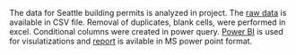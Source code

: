 The data for Seattle building permits is analyzed in project. 
The [raw data](https://github.com/rsgilltc/Seattle-Building-Permits/blob/main/building-permits-current.xlsx) is available in CSV file.
Removal of duplicates, blank cells, were performed in excel. 
Conditional columns were created in power query.
[Power BI](https://github.com/rsgilltc/Seattle-Building-Permits/blob/main/Seattle%20Permits.pdf) is used for visulatizations and [report](https://github.com/rsgilltc/Seattle-Building-Permits/blob/main/Seattle%20Building%20Permits%20Data%20Analysis.pptx) is avilable in MS power point format.
